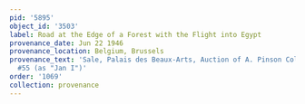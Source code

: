 ```yaml
---
pid: '5895'
object_id: '3503'
label: Road at the Edge of a Forest with the Flight into Egypt
provenance_date: Jun 22 1946
provenance_location: Belgium, Brussels
provenance_text: 'Sale, Palais des Beaux-Arts, Auction of A. Pinson Collection, Lot
  #55 (as "Jan I")'
order: '1069'
collection: provenance
---
```


